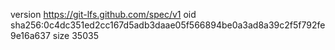 version https://git-lfs.github.com/spec/v1
oid sha256:0c4dc351ed2cc167d5adb3daae05f566894be0a3ad8a39c2f5f792fe9e16a637
size 35035
